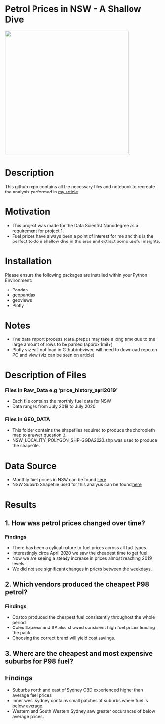 # Petrol Prices in NSW - A Shallow Dive


<img src="https://images.unsplash.com/photo-1560005262-823d9a06c851?ixlib=rb-1.2.1&ixid=eyJhcHBfaWQiOjEyMDd9&auto=format&fit=crop&w=701&q=80" width="400" />,

# Description
This github repo contains all the necessary files and notebook to recreate the analysis performed in [my article](https://medium.com/@bienebonia/petrol-prices-in-nsw-a-shallow-dive-6fc01158c370)

# Motivation
- This project was made for the Data Scientist Nanodegree as a requirement for project 1. 
- Fuel prices have always been a point of interest for me and this is the perfect to do a shallow dive in the area and extract some useful insights.

# Installation
Please ensure the following packages are installed within your Python Environment:
- Pandas
- geopandas
- geoviews
- Plotly

# Notes
- The data import process (data_prep()) may take a long time due to the large amount of rows to be parsed (approx 1mil+)
- Plotly viz will  not load in Github/nbviwer, will need to download repo on PC and view (viz can be seen on article)


# Description of Files
### Files in Raw_Data e.g 'price_history_apri2019'
- Each file contains the monthly fuel data for NSW
- Data ranges from July 2018 to July 2020

### Files in GEO_DATA
- This folder contains the shapefiles required to produce the choropleth map to answer question 3.
- NSW_LOCALITY_POLYGON_SHP-GGDA2020.shp was used to produce the shapefile.

# Data Source
- Monthly fuel prices in NSW can be found [here](https://data.nsw.gov.au/data/dataset/fuel-check)
- NSW Suburb Shapefile used for this analysis can be found [here](https://data.gov.au/dataset/ds-dga-91e70237-d9d1-4719-a82f-e71b811154c6/distribution/dist-dga-5f5ca807-0586-4b93-87dd-891691985272/?q=)

# Results
## 1. How was petrol prices changed over time?
### Findings
- There has been a cylical nature to fuel prices across all fuel types.
- Interestingly circa April 2020 we saw the cheapest time to get fuel.
- Now we are seeing a steady increase in prices almost reaching 2019 levels.
- We did not see significant changes in prices between the weekdays.

## 2. Which vendors produced the cheapest P98 petrol?
### Findings
- Costco produced the cheapest fuel consistently throughout the whole period
- Coles Express and BP also showed consistent high fuel prices leading the pack.
- Choosing the correct brand will yield cost savings.

## 3. Where are the cheapest and most expensive suburbs for P98 fuel?
## Findings
- Suburbs north and east of Sydney CBD experienced higher than average fuel prices
- Inner west sydney contains small patches of suburbs where fuel is below average.
- Western and South Western Sydney saw greater occurances of below average prices.






